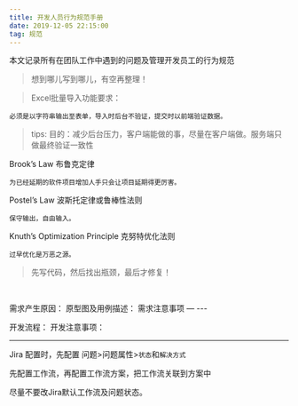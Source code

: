 ```yaml
---
title: 开发人员行为规范手册
date: 2019-12-05 22:15:00
tag: 规范
---
```


本文记录所有在团队工作中遇到的问题及管理开发员工的行为规范

>想到哪儿写到哪儿，有空再整理！

>Excel批量导入功能要求：
 
    必须是以字符串输出至表单，导入时后台不验证，提交时以前端验证数据。
>tips: 目的：减少后台压力，客户端能做的事，尽量在客户端做。服务端只做最终验证一致性

Brook’s Law 布鲁克定律
    
    为已经延期的软件项目增加人手只会让项目延期得更厉害。
    
Postel’s Law 波斯托定律或鲁棒性法则
    
    保守输出，自由输入。
    
Knuth’s Optimization Principle 克努特优化法则

    过早优化是万恶之源。
    
>先写代码，然后找出瓶颈，最后才修复！


 

需求产生原因：
原型图及用例描述：
需求注意事项
— ---

开发流程：
开发注意事项：

---

Jira 配置时，先配置 问题>问题属性>`状态`和`解决方式`

先配置工作流，再配置工作流方案，把工作流关联到方案中

尽量不要改Jira默认工作流及问题状态。